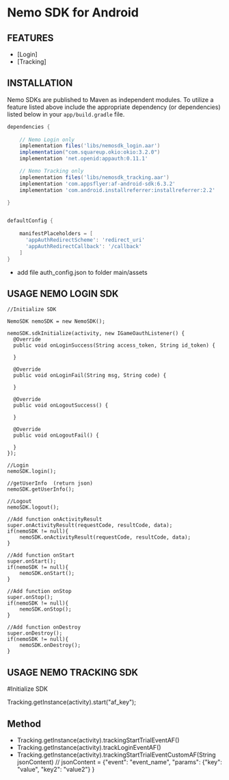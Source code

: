 Nemo SDK for Android
========================

FEATURES
--------
* [Login]
* [Tracking]

INSTALLATION
------------
Nemo SDKs are published to Maven as independent modules. To utilize a feature listed above
include the appropriate dependency (or dependencies) listed below in your `app/build.gradle` file.
```gradle
dependencies {
    
    // Nemo Login only
    implementation files('libs/nemosdk_login.aar')
    implementation("com.squareup.okio:okio:3.2.0")
    implementation 'net.openid:appauth:0.11.1'

    // Nemo Tracking only
    implementation files('libs/nemosdk_tracking.aar')
    implementation 'com.appsflyer:af-android-sdk:6.3.2'
    implementation 'com.android.installreferrer:installreferrer:2.2'

}	


defaultConfig {
	
    manifestPlaceholders = [
      'appAuthRedirectScheme': 'redirect_uri'
      'appAuthRedirectCallback': '/callback'
    ]
}
```
		
- add file auth_config.json to folder main/assets

USAGE NEMO LOGIN SDK
--------------------

```
//Initialize SDK 
	
NemoSDK nemoSDK = new NemoSDK();

nemoSDK.sdkInitialize(activity, new IGameOauthListener() {
  @Override
  public void onLoginSuccess(String access_token, String id_token) {

  }

  @Override
  public void onLoginFail(String msg, String code) {

  }

  @Override
  public void onLogoutSuccess() {
  
  }

  @Override
  public void onLogoutFail() {

  }
});
	
//Login
nemoSDK.login();

//getUserInfo  (return json)
nemoSDK.getUserInfo();

//Logout
nemoSDK.logout();
	
//Add function onActivityResult
super.onActivityResult(requestCode, resultCode, data);
if(nemoSDK != null){
	nemoSDK.onActivityResult(requestCode, resultCode, data);
}

//Add function onStart
super.onStart();
if(nemoSDK != null){
	nemoSDK.onStart();
}

//Add function onStop
super.onStop();
if(nemoSDK != null){
	nemoSDK.onStop();
}

//Add function onDestroy
super.onDestroy();
if(nemoSDK != null){
	nemoSDK.onDestroy();
}
```
	
USAGE NEMO TRACKING SDK
--------------------

#Initialize SDK 

Tracking.getInstance(activity).start("af_key");

## Method
- Tracking.getInstance(activity).trackingStartTrialEventAF()
- Tracking.getInstance(activity).trackLoginEventAF()
- Tracking.getInstance(activity).trackingStartTrialEventCustomAF(String jsonContent) // jsonContent = {"event": "event_name", "params": {"key": "value", "key2": "value2"} }

